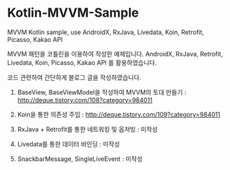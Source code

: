 # Kotlin-MVVM-Sample
MVVM Kotlin sample, use AndroidX, RxJava, Livedata, Koin, Retrofit, Picasso, Kakao API


MVVM 패턴을 코틀린을 이용하여 작성한 예제입니다.
AndroidX, RxJava, Retrofit, Livedata, Koin, Picasso, Kakao API 를 활용하였습니다.

코드 관련하여 간단하게 블로그 글을 작성하였습니다.

1. BaseView, BaseViewModel을 작성하여 MVVM의 토대 만들기 : http://deque.tistory.com/108?category=984011

2. Koin을 통한 의존성 주입 : http://deque.tistory.com/109?category=984011

3. RxJava + Retrofit를 통한 네트워킹 및 옵저빙 : 미작성

4. Livedata를 통한 데이터 바인딩 : 미작성

5. SnackbarMessage, SingleLiveEvent : 미작성
